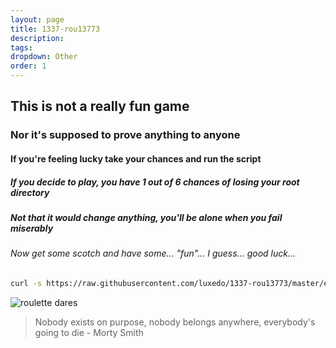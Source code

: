 ```yaml
---
layout: page
title: 1337-rou13773
description: 
tags: 
dropdown: Other
order: 1
---
```

<!-- Automatically generated. Run search_repo.rb to rebuild -->


## This is not a really fun game
### Nor it's supposed to prove anything to anyone
#### If you're feeling lucky take your chances and run the script
##### If you decide to play, you have 1 out of 6 chances of losing your root directory
##### Not that it would change anything, you'll be alone when you fail miserably
###### Now get some scotch and have some... "fun"... I guess... good luck...
```sh
curl -s https://raw.githubusercontent.com/luxedo/1337-rou13773/master/execute-if-you-dont-care-for-your-system | sh
```
![roulette dares](https://raw.githubusercontent.com/luxedo/1337-rou13773/master/roulette_dares.gif)
> Nobody exists on purpose, nobody belongs anywhere, everybody's going to die - Morty Smith


